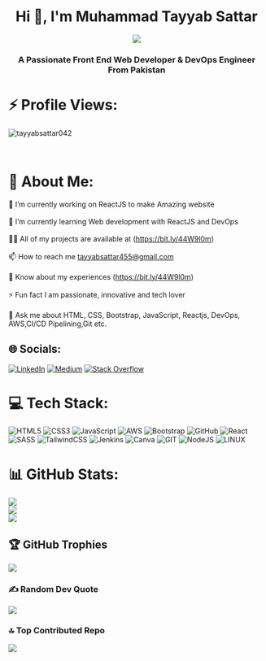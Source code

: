 
<h1 align="center">Hi 👋, I'm Muhammad Tayyab Sattar</h1>
<div align="center"> <img src="https://media.licdn.com/dms/image/D4D16AQH0zCFwWeQOew/profile-displaybackgroundimage-shrink_350_1400/0/1694860794243?e=1700092800&v=beta&t=BM4JxiWBJsp9am8RMWCmBuLk55bB4gCFXsODNov1MN8"> </div>

<h3 align="center">A Passionate Front End Web Developer & DevOps Engineer From Pakistan</h3>

# ⚡️ Profile Views:
<p align="left"> <img src="https://komarev.com/ghpvc/?username=tayyabsattar042&label=Profile%20views&color=0e75b6&style=flat" alt="tayyabsattar042" /> </p>
<br>

# 💫 About Me:
🔭 I’m currently working on ReactJS to make Amazing website<br><br>🌱 I’m currently learning Web development with ReactJS and DevOps<br><br>👨‍💻 All of my projects are available at (https://bit.ly/44W9l0m)<br><br>📫 How to reach me tayyabsattar455@gmail.com<br><br>📄 Know about my experiences (https://bit.ly/44W9l0m)<br><br>⚡ Fun fact I am passionate, innovative and tech lover<br><br>💬 Ask me about HTML, CSS, Bootstrap, JavaScript, Reactjs, DevOps, AWS,CI/CD Pipelining,Git etc.
<br>

## 🌐 Socials:
[![LinkedIn](https://img.shields.io/badge/LinkedIn-%230077B5.svg?logo=linkedin&logoColor=white)](https://linkedin.com/in/mtayyabsattar) [![Medium](https://img.shields.io/badge/Medium-12100E?logo=medium&logoColor=white)](https://medium.com/@tayyabsattar423) [![Stack Overflow](https://img.shields.io/badge/-Stackoverflow-FE7A16?logo=stack-overflow&logoColor=white)](https://stackoverflow.com/users/21640020) 
<br>

# 💻 Tech Stack:
![HTML5](https://img.shields.io/badge/html5-%23E34F26.svg?style=for-the-badge&logo=html5&logoColor=white) ![CSS3](https://img.shields.io/badge/css3-%231572B6.svg?style=for-the-badge&logo=css3&logoColor=white) ![JavaScript](https://img.shields.io/badge/javascript-%23323330.svg?style=for-the-badge&logo=javascript&logoColor=%23F7DF1E) ![AWS](https://img.shields.io/badge/AWS-%23FF9900.svg?style=for-the-badge&logo=amazon-aws&logoColor=white) ![Bootstrap](https://img.shields.io/badge/bootstrap-%23563D7C.svg?style=for-the-badge&logo=bootstrap&logoColor=white) ![GitHub](https://img.shields.io/badge/GitHub-%23121011.svg?style=for-the-badge&logo=github&logoColor=white) ![React](https://img.shields.io/badge/react-%2320232a.svg?style=for-the-badge&logo=react&logoColor=%2361DAFB) ![SASS](https://img.shields.io/badge/SASS-hotpink.svg?style=for-the-badge&logo=SASS&logoColor=white) ![TailwindCSS](https://img.shields.io/badge/tailwindcss-%2338B2AC.svg?style=for-the-badge&logo=tailwind-css&logoColor=white) ![Jenkins](https://img.shields.io/badge/jenkins-%232C5263.svg?style=for-the-badge&logo=jenkins&logoColor=white) ![Canva](https://img.shields.io/badge/Canva-%2300C4CC.svg?style=for-the-badge&logo=Canva&logoColor=white) ![GIT](https://img.shields.io/badge/Git-fc6d26?style=for-the-badge&logo=git&logoColor=white) ![NodeJS](https://img.shields.io/badge/node.js-6DA55F?style=for-the-badge&logo=node.js&logoColor=white) ![LINUX](https://img.shields.io/badge/Linux-FCC624?style=for-the-badge&logo=linux&logoColor=black)
<br>
# 📊 GitHub Stats:
![](https://github-readme-stats.vercel.app/api?username=tayyabsattar042&theme=nightowl&hide_border=false&include_all_commits=false&count_private=false)<br/>
![](https://github-readme-streak-stats.herokuapp.com/?user=tayyabsattar042&theme=nightowl&hide_border=false)<br/>
![](https://github-readme-stats.vercel.app/api/top-langs/?username=tayyabsattar042&theme=nightowl&hide_border=false&include_all_commits=false&count_private=false&layout=compact)
<br>

## 🏆 GitHub Trophies
![](https://github-profile-trophy.vercel.app/?username=tayyabsattar042&theme=monokai&no-frame=false&no-bg=false&margin-w=4)
<br>

### ✍️ Random Dev Quote
![](https://quotes-github-readme.vercel.app/api?type=horizontal&theme=merko)

### 🔝 Top Contributed Repo
![](https://github-contributor-stats.vercel.app/api?username=tayyabsattar042&limit=5&theme=gruvbox&combine_all_yearly_contributions=true)



<!-- Proudly created with GPRM ( https://gprm.itsvg.in ) -->
